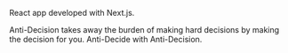 React app developed with Next.js.

Anti-Decision takes away the burden of making hard decisions by making the decision for you. 
Anti-Decide with Anti-Decision. 

